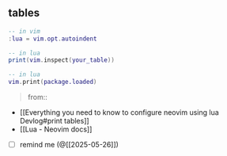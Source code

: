 
## tables

```lua
-- in vim
:lua = vim.opt.autoindent
```

```lua
-- in lua
print(vim.inspect(your_table))
```

```lua
-- in lua
vim.print(package.loaded)
```

> from::
 - [[Everything you need to know to configure neovim using lua  Devlog#print tables]]
 - [[Lua - Neovim docs]]

- [ ] remind me (@[[2025-05-26]])